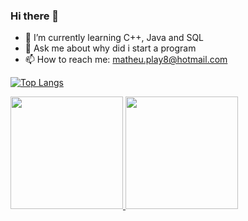 ### Hi there 👋

- 🌱 I’m currently learning C++, Java and SQL
- 💬 Ask me about why did i start a program
- 📫 How to reach me: matheu.play8@hotmail.com

[![Top Langs](https://github-readme-stats.vercel.app/api/top-langs/?username=MatheusHenry2&layout=compact)](https://github.com/MatheusHenry2/github-readme-stats)


<div>
  <a href="https://github.com/MatheusHenry2">
  <img height="180em" src="https://github-readme-stats.vercel.app/api?username=MatheusHenry2&show_icons=true&theme=dracula&include_all_commits=true&count_private=true"/>
  <img height="180em" src="https://github-readme-stats.vercel.app/api/top-langs/?username=MatheusHenry2i&layout=compact&langs_count=16&theme=dracula"/>
</div>



